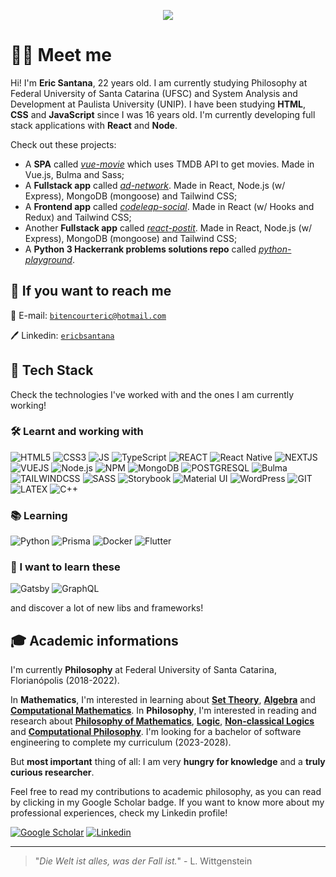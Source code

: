 <p align="center">
  <img src="https://media.tenor.com/images/b47bfe23b9df9d0db730e648d53d5960/tenor.gif" />
</p>

# 👨‍💻 Meet me

Hi! I'm **Eric Santana**, 22 years old. I am currently studying Philosophy at Federal University of Santa Catarina (UFSC) and System Analysis and Development at Paulista University (UNIP). I have been studying **HTML**, **CSS** and **JavaScript** since I was 16 years old. I'm currently developing full stack applications with **React** and **Node**. 

Check out these projects:

- A **SPA** called [_vue-movie_](https://github.com/ericbsantana/vue-movie) which uses TMDB API to get movies. Made in Vue.js, Bulma and Sass;
- A **Fullstack app** called [_ad-network_](https://github.com/ericbsantana/ad-network). Made in React, Node.js (w/ Express), MongoDB (mongoose) and Tailwind CSS;
- A **Frontend app** called [_codeleap-social_](https://github.com/ericbsantana/codeleap-social). Made in React (w/ Hooks and Redux) and Tailwind CSS;
- Another **Fullstack app** called [_react-postit_](https://github.com/ericbsantana/react-postit). Made in React, Node.js (w/ Express), MongoDB (mongoose) and Tailwind CSS;
- A **Python 3 Hackerrank problems solutions repo** called [_python-playground_](https://github.com/ericbsantana/python-playground).


## 🔭 If you want to reach me

📧 E-mail: [```bitencourteric@hotmail.com```](mailto:bitencourteric@hotmail.com)

🖊️ Linkedin: [```ericbsantana```](https://linkedin.com/in/ericbsantana)

## 🧰 Tech Stack

Check the technologies I've worked with and the ones I am currently working!

### 🛠️ Learnt and working with

![HTML5](https://img.shields.io/badge/HTML5-E34F26?style=for-the-badge&logo=html5&logoColor=white)
![CSS3](https://img.shields.io/badge/CSS3-1572B6?style=for-the-badge&logo=css3&logoColor=white)
![JS](https://img.shields.io/badge/JavaScript-F7DF1E?style=for-the-badge&logo=javascript&logoColor=black)
![TypeScript](https://img.shields.io/badge/typescript-%23007ACC.svg?style=for-the-badge&logo=typescript&logoColor=white)
![REACT](https://img.shields.io/badge/React-20232A?style=for-the-badge&logo=react&logoColor=61DAFB)
![React Native](https://img.shields.io/badge/react_native-%2320232a.svg?style=for-the-badge&logo=react&logoColor=%2361DAFB)
![NEXTJS](https://img.shields.io/badge/next.js-000000?style=for-the-badge&logo=nextdotjs&logoColor=white)
![VUEJS](https://img.shields.io/badge/Vue.js-35495E?style=for-the-badge&logo=vuedotjs&logoColor=4FC08D)
![Node.js](https://img.shields.io/badge/node.js-%2343853D.svg?style=for-the-badge&logo=node.js&logoColor=white)
![NPM](https://img.shields.io/badge/npm-CB3837?style=for-the-badge&logo=npm&logoColor=white)
![MongoDB](https://img.shields.io/static/v1?style=for-the-badge&message=MongoDB&color=47A248&logo=MongoDB&logoColor=FFFFFF&label=)
![POSTGRESQL](https://img.shields.io/badge/PostgreSQL-316192?style=for-the-badge&logo=postgresql&logoColor=white)
![Bulma](https://img.shields.io/static/v1?style=for-the-badge&message=Bulma&color=222222&logo=Bulma&logoColor=00D1B2&label=)
![TAILWINDCSS](https://img.shields.io/badge/Tailwind_CSS-38B2AC?style=for-the-badge&logo=tailwind-css&logoColor=white)
![SASS](https://img.shields.io/badge/Sass-CC6699?style=for-the-badge&logo=sass&logoColor=white)
![Storybook](https://img.shields.io/static/v1?style=for-the-badge&message=Storybook&color=FF4785&logo=Storybook&logoColor=FFFFFF&label=)
![Material UI](https://img.shields.io/badge/materialui-%230081CB.svg?style=for-the-badge&logo=material-ui&logoColor=white)
![WordPress](https://img.shields.io/static/v1?style=for-the-badge&message=WordPress&color=21759B&logo=WordPress&logoColor=FFFFFF&label=)
![GIT](https://img.shields.io/badge/Git-F05032?style=for-the-badge&logo=git&logoColor=white)
![LATEX](https://img.shields.io/badge/LaTeX-47A141?style=for-the-badge&logo=LaTeX&logoColor=white)
![C++](https://img.shields.io/badge/C%2B%2B-00599C?style=for-the-badge&logo=c%2B%2B&logoColor=white)

### 📚 Learning

![Python](https://img.shields.io/badge/Python-20232A?style=for-the-badge&logo=python&logoColor=FFFFFF)
![Prisma](https://img.shields.io/static/v1?style=for-the-badge&message=Prisma&color=2D3748&logo=Prisma&logoColor=FFFFFF&label=)
![Docker](https://img.shields.io/static/v1?style=for-the-badge&message=Docker&color=2496ED&logo=Docker&logoColor=FFFFFF&label=)
![Flutter](https://img.shields.io/badge/Flutter-%2302569B.svg?style=for-the-badge&logo=Flutter&logoColor=white)


### 🚀 I want to learn these

![Gatsby](https://img.shields.io/static/v1?style=for-the-badge&message=Gatsby&color=663399&logo=Gatsby&logoColor=FFFFFF&label=)
![GraphQL](https://img.shields.io/static/v1?style=for-the-badge&message=GraphQL&color=E434AA&logo=GraphQL&logoColor=FFFFFF&label=)

and discover a lot of new libs and frameworks!

## 🎓 Academic informations

I'm currently **Philosophy** at Federal University of Santa Catarina, Florianópolis (2018-2022).

In **Mathematics**, I'm interested in learning about [**Set Theory**](https://en.wikipedia.org/wiki/Set_theory), [**Algebra**](https://en.wikipedia.org/wiki/Algebra) and [**Computational Mathematics**](https://en.wikipedia.org/wiki/Computational_mathematics). In **Philosophy**, I'm interested in reading and research about [**Philosophy of Mathematics**](https://plato.stanford.edu/entries/philosophy-mathematics/), [**Logic**](https://plato.stanford.edu/entries/logic-classical/), [**Non-classical Logics**](https://plato.stanford.edu/entries/logic-paraconsistent/) and [**Computational Philosophy**](https://plato.stanford.edu/entries/computational-philosophy/). I'm looking for a bachelor of software engineering to complete my curriculum (2023-2028).

<!-- <sup>TL;DR: I am on my way to become a philosopher, mathematician and a full stack software engineer!</sup> -->

But **most important** thing of all: I am very **hungry for knowledge** and a **truly curious researcher**.

Feel free to read my contributions to academic philosophy, as you can read by clicking in my Google Scholar badge. If you want to know more about my professional experiences, check my Linkedin profile!

 [![Google Scholar](https://img.shields.io/static/v1?style=for-the-badge&message=Google+Scholar&color=4285F4&logo=Google+Scholar&logoColor=FFFFFF&label=)](https://scholar.google.com/citations?user=NEC0HhcAAAAJ&hl=en)
[![Linkedin](https://img.shields.io/badge/LinkedIn-0077B5?style=for-the-badge&logo=linkedin&logoColor=white)](https://linkedin.com/in/ericbsantana)

---

>"_Die Welt ist alles, was der Fall ist._" - L. Wittgenstein
